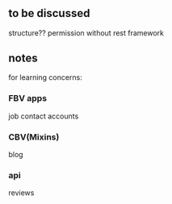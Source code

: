#
## to be discussed
structure??
permission without rest framework

## notes
for learning concerns:
### FBV apps
job
contact
accounts

### CBV(Mixins)
blog


### api 
reviews